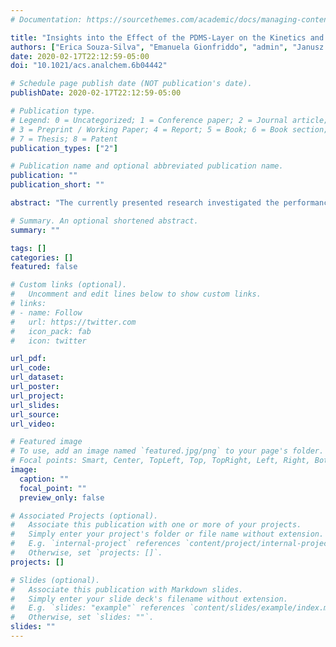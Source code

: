```yaml
---
# Documentation: https://sourcethemes.com/academic/docs/managing-content/

title: "Insights into the Effect of the PDMS-Layer on the Kinetics and Thermodynamics of Analyte Sorption onto the Matrix-Compatible Solid Phase Microextraction Coating"
authors: ["Erica Souza-Silva", "Emanuela Gionfriddo", "admin", "Janusz Pawliszy"]
date: 2020-02-17T22:12:59-05:00
doi: "10.1021/acs.analchem.6b04442"

# Schedule page publish date (NOT publication's date).
publishDate: 2020-02-17T22:12:59-05:00

# Publication type.
# Legend: 0 = Uncategorized; 1 = Conference paper; 2 = Journal article;
# 3 = Preprint / Working Paper; 4 = Report; 5 = Book; 6 = Book section;
# 7 = Thesis; 8 = Patent
publication_types: ["2"]

# Publication name and optional abbreviated publication name.
publication: ""
publication_short: ""

abstract: "The currently presented research investigated the performance of matrix compatible PDMS-overcoated ﬁbers (PDMS-DVB/PDMS) as compared to unmodiﬁed PDMS/ DVB coatings using aqueous samples and employing a wide range of analyte polarities, molecular weights, and functionalities. In the ﬁrst part of the work, a kinetic approach was taken to investigate the eﬀect of the PDMS outer layer on the uptake rate of analytes during the mass transfer process. In short, the results can be simpliﬁed into two models: (1) the rate-limiting step is the diﬀusion through the coating and (2) the rate-limiting step is the diﬀusion through the aqueous diﬀusional boundary layer. For polar compounds, according to the theoretical discussion, the rate-limiting step is the diﬀusion through the coating; therefore, the outer PDMS layer inﬂuences the uptake rate into the matrix compatible coatings. On the other hand, for nonpolar compounds, the rate-limiting step of the uptake process is diﬀusion through the aqueous diﬀusional boundary layer; as such, the overcoated PDMS does not aﬀect uptake rate into the matrix-compatible coatings as compared to DVB/PDMS ﬁbers. From a thermodynamic point of view, the calculated ﬁber constants further corroborate the hypothesis that the additional PDMS layer does not impair the extraction phase capacity."

# Summary. An optional shortened abstract.
summary: ""

tags: []
categories: []
featured: false

# Custom links (optional).
#   Uncomment and edit lines below to show custom links.
# links:
# - name: Follow
#   url: https://twitter.com
#   icon_pack: fab
#   icon: twitter

url_pdf:
url_code:
url_dataset:
url_poster:
url_project:
url_slides:
url_source:
url_video:

# Featured image
# To use, add an image named `featured.jpg/png` to your page's folder. 
# Focal points: Smart, Center, TopLeft, Top, TopRight, Left, Right, BottomLeft, Bottom, BottomRight.
image:
  caption: ""
  focal_point: ""
  preview_only: false

# Associated Projects (optional).
#   Associate this publication with one or more of your projects.
#   Simply enter your project's folder or file name without extension.
#   E.g. `internal-project` references `content/project/internal-project/index.md`.
#   Otherwise, set `projects: []`.
projects: []

# Slides (optional).
#   Associate this publication with Markdown slides.
#   Simply enter your slide deck's filename without extension.
#   E.g. `slides: "example"` references `content/slides/example/index.md`.
#   Otherwise, set `slides: ""`.
slides: ""
---
```

